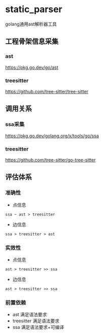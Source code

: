 # static_parser
golang通用ast解析器工具

## 工程骨架信息采集

### ast
https://pkg.go.dev/go/ast

### treesitter
https://github.com/tree-sitter/tree-sitter

## 调用关系
### ssa采集
https://pkg.go.dev/golang.org/x/tools/go/ssa

### treesitter
https://github.com/tree-sitter/go-tree-sitter


## 评估体系
### 准确性
- 点信息
```text
ssa ~ ast > treesitter
```
- 边信息
```text
ssa > treesitter > ast
```

### 实效性
- 点信息
```text
ast > treesitter >> ssa
```
- 边信息
```text
ast > treesitter >> ssa
```

### 前置依赖
- ast 满足语法要求
- treesitter 满足语法要求
- ssa 满足语法要求+可编译